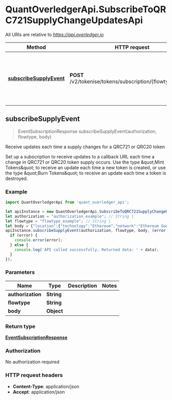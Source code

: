 # QuantOverledgerApi.SubscribeToQRC721SupplyChangeUpdatesApi

All URIs are relative to *https://api.overledger.io*

Method | HTTP request | Description
------------- | ------------- | -------------
[**subscribeSupplyEvent**](SubscribeToQRC721SupplyChangeUpdatesApi.md#subscribeSupplyEvent) | **POST** /v2/tokenise/tokens/subscription/{flowtype}/supply | Receive updates each time a supply changes for a QRC721 or QRC20 token



## subscribeSupplyEvent

> EventSubscriptionResponse subscribeSupplyEvent(authorization, flowtype, body)

Receive updates each time a supply changes for a QRC721 or QRC20 token

Set up a subscription to receive updates to a callback URL each time a change in QRC721 or QRC20 token supply occurs. Use the type \&quot;Mint Tokens\&quot; to receive an update each time a new token is created, or use the type \&quot;Burn Tokens\&quot; to receive an update each time a token is destroyed.

### Example

```javascript
import QuantOverledgerApi from 'quant_overledger_api';

let apiInstance = new QuantOverledgerApi.SubscribeToQRC721SupplyChangeUpdatesApi();
let authorization = "authorization_example"; // String | 
let flowtype = "flowtype_example"; // String | 
let body = {"location":{"technology":"Ethereum","network":"Ethereum Goerli Testnet"},"callbackUrl":"https://eo2vmypzncjgeoi.m.pipedream.net","type":"Burn Tokens","requestDetails":{"tokenName":"QNTNFT"}}; // Object | 
apiInstance.subscribeSupplyEvent(authorization, flowtype, body, (error, data, response) => {
  if (error) {
    console.error(error);
  } else {
    console.log('API called successfully. Returned data: ' + data);
  }
});
```

### Parameters


Name | Type | Description  | Notes
------------- | ------------- | ------------- | -------------
 **authorization** | **String**|  | 
 **flowtype** | **String**|  | 
 **body** | **Object**|  | 

### Return type

[**EventSubscriptionResponse**](EventSubscriptionResponse.md)

### Authorization

No authorization required

### HTTP request headers

- **Content-Type**: application/json
- **Accept**: application/json

